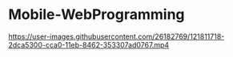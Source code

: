 # Mobile-WebProgramming

https://user-images.githubusercontent.com/26182769/121811718-2dca5300-cca0-11eb-8462-353307ad0767.mp4


